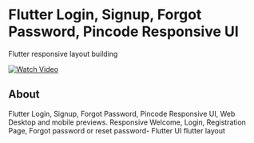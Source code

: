 # Flutter Login, Signup, Forgot Password, Pincode Responsive UI

Flutter responsive layout building 

[![Watch Video](https://img.youtube.com/vi/a4TFufrfChg/0.jpg)](https://www.youtube.com/watch?v=a4TFufrfChg)

## About
Flutter Login, Signup, Forgot Password, Pincode Responsive UI, Web Desktop and mobile previews. Responsive Welcome, Login, Registration Page, Forgot password or reset password- Flutter UI flutter layout
